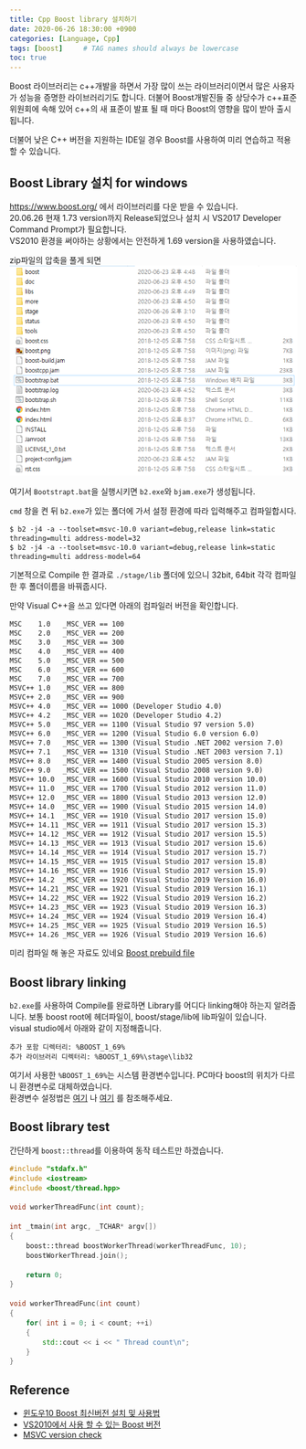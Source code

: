 ```yaml
---
title: Cpp Boost library 설치하기
date: 2020-06-26 18:30:00 +0900
categories: [Language, Cpp]
tags: [boost]     # TAG names should always be lowercase
toc: true
---
```


Boost 라이브러리는 c++개발을 하면서 가장 많이 쓰는 라이브러리이면서 많은 사용자가 성능을 증명한 라이브러리기도 합니다.
더불어 Boost개발진들 중 상당수가 c++표준위원회에 속해 있어 c++의 새 표준이 발표 될 때 마다 Boost의 영향을 많이 받아 출시됩니다.

더불어 낮은 C++ 버전을 지원하는 IDE일 경우 Boost를 사용하여 미리 연습하고 적용 할 수 있습니다.

## Boost Library 설치 for windows
<https://www.boost.org/> 에서 라이브러리를 다운 받을 수 있습니다.  
20.06.26 현재 1.73 version까지 Release되었으나 설치 시 VS2017 Developer Command Prompt가 필요합니다.  
VS2010 환경을 써야하는 상황에서는 안전하게 1.69 version을 사용하였습니다.

zip파일의 압축을 풀게 되면 
![](/assets/img/20-06-26_boost_install_folder.PNG)

여기서 ```Bootstrapt.bat```을 실행시키면 ```b2.exe```와 ```bjam.exe```가 생성됩니다.

```cmd``` 창을 켠 뒤 ```b2.exe```가 있는 폴더에 가서 설정 환경에 따라 입력해주고 컴파일합시다.
```shell script
$ b2 -j4 -a --toolset=msvc-10.0 variant=debug,release link=static threading=multi address-model=32
$ b2 -j4 -a --toolset=msvc-10.0 variant=debug,release link=static threading=multi address-model=64
```
기본적으로 Compile 한 결과로 ```./stage/lib``` 폴더에 있으니 32bit, 64bit 각각 컴파일 한 후 폴더이름을 바꿔줍시다.

만약 Visual C++을 쓰고 있다면 아래의 컴파일러 버전을 확인합니다.
```shell script
MSC    1.0   _MSC_VER == 100
MSC    2.0   _MSC_VER == 200
MSC    3.0   _MSC_VER == 300
MSC    4.0   _MSC_VER == 400
MSC    5.0   _MSC_VER == 500
MSC    6.0   _MSC_VER == 600
MSC    7.0   _MSC_VER == 700
MSVC++ 1.0   _MSC_VER == 800
MSVC++ 2.0   _MSC_VER == 900
MSVC++ 4.0   _MSC_VER == 1000 (Developer Studio 4.0)
MSVC++ 4.2   _MSC_VER == 1020 (Developer Studio 4.2)
MSVC++ 5.0   _MSC_VER == 1100 (Visual Studio 97 version 5.0)
MSVC++ 6.0   _MSC_VER == 1200 (Visual Studio 6.0 version 6.0)
MSVC++ 7.0   _MSC_VER == 1300 (Visual Studio .NET 2002 version 7.0)
MSVC++ 7.1   _MSC_VER == 1310 (Visual Studio .NET 2003 version 7.1)
MSVC++ 8.0   _MSC_VER == 1400 (Visual Studio 2005 version 8.0)
MSVC++ 9.0   _MSC_VER == 1500 (Visual Studio 2008 version 9.0)
MSVC++ 10.0  _MSC_VER == 1600 (Visual Studio 2010 version 10.0)
MSVC++ 11.0  _MSC_VER == 1700 (Visual Studio 2012 version 11.0)
MSVC++ 12.0  _MSC_VER == 1800 (Visual Studio 2013 version 12.0)
MSVC++ 14.0  _MSC_VER == 1900 (Visual Studio 2015 version 14.0)
MSVC++ 14.1  _MSC_VER == 1910 (Visual Studio 2017 version 15.0)
MSVC++ 14.11 _MSC_VER == 1911 (Visual Studio 2017 version 15.3)
MSVC++ 14.12 _MSC_VER == 1912 (Visual Studio 2017 version 15.5)
MSVC++ 14.13 _MSC_VER == 1913 (Visual Studio 2017 version 15.6)
MSVC++ 14.14 _MSC_VER == 1914 (Visual Studio 2017 version 15.7)
MSVC++ 14.15 _MSC_VER == 1915 (Visual Studio 2017 version 15.8)
MSVC++ 14.16 _MSC_VER == 1916 (Visual Studio 2017 version 15.9)
MSVC++ 14.2  _MSC_VER == 1920 (Visual Studio 2019 Version 16.0)
MSVC++ 14.21 _MSC_VER == 1921 (Visual Studio 2019 Version 16.1)
MSVC++ 14.22 _MSC_VER == 1922 (Visual Studio 2019 Version 16.2)
MSVC++ 14.23 _MSC_VER == 1923 (Visual Studio 2019 Version 16.3)
MSVC++ 14.24 _MSC_VER == 1924 (Visual Studio 2019 Version 16.4)
MSVC++ 14.25 _MSC_VER == 1925 (Visual Studio 2019 Version 16.5)
MSVC++ 14.26 _MSC_VER == 1926 (Visual Studio 2019 Version 16.6)
```

미리 컴파일 해 놓은 자료도 있네요 [Boost prebuild file](https://sourceforge.net/projects/boost/files/boost-binaries/)

## Boost library linking
```b2.exe```를 사용하여 Compile를 완료하면 Library를 어디다 linking해야 하는지 알려줍니다.
보통 boost root에 헤더파일이, boost/stage/lib에 lib파일이 있습니다.  
visual studio에서  아래와 같이 지정해줍니다.
```
추가 포함 디렉터리: %BOOST_1_69%
추가 라이브러리 디렉터리: %BOOST_1_69%\stage\lib32
``` 

여기서 사용한 ```%BOOST_1_69%```는 시스템 환경변수입니다. PC마다 boost의 위치가 다르니 환경변수로 대체하였습니다.    
환경변수 설정법은 
[여기](https://m.blog.naver.com/PostView.nhn?blogId=shwotjd14&logNo=221226368685&proxyReferer=https:%2F%2Fwww.google.com%2F)
나
[여기](https://booolean.tistory.com/403)
를 참조해주세요.

## Boost library test
간단하게 ```boost::thread```를 이용하여 동작 테스트만 하겠습니다.
```cpp
#include "stdafx.h"
#include <iostream>
#include <boost/thread.hpp>

void workerThreadFunc(int count);

int _tmain(int argc, _TCHAR* argv[])
{
	boost::thread boostWorkerThread(workerThreadFunc, 10);
	boostWorkerThread.join();

	return 0;
}

void workerThreadFunc(int count)
{
	for( int i = 0; i < count; ++i)
	{
		std::cout << i << " Thread count\n";
	}
}
```

## Reference
* [윈도우10 Boost 최신버전 설치 및 사용법](https://wendys.tistory.com/115)
* [VS2010에서 사용 할 수 있는 Boost 버전](https://smok95.tistory.com/290)
* [MSVC version check](https://en.wikipedia.org/wiki/Microsoft_Visual_C%2B%2B)